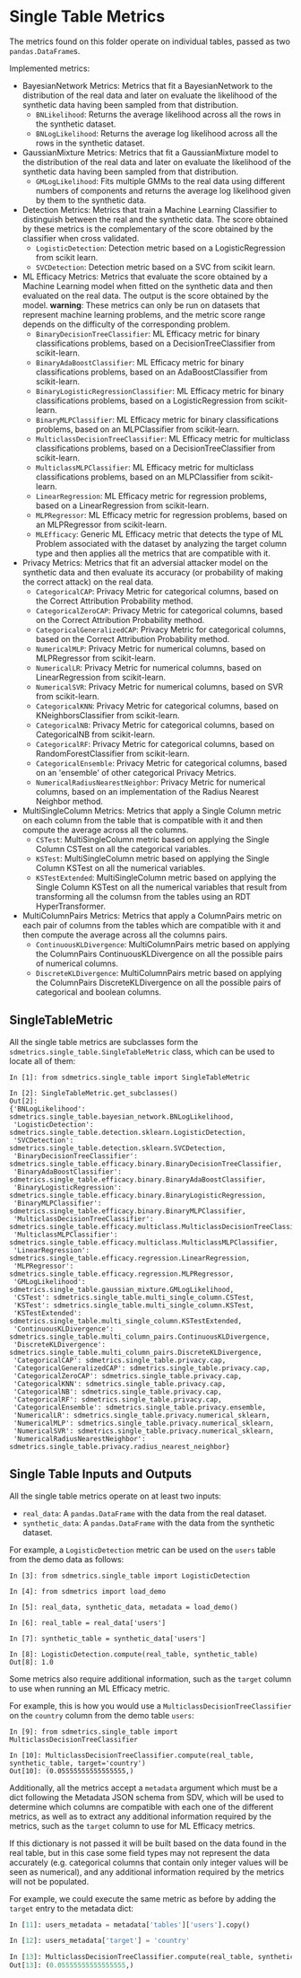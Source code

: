 # Single Table Metrics

The metrics found on this folder operate on individual tables, passed as two `pandas.DataFrame`s.

Implemented metrics:

* BayesianNetwork Metrics: Metrics that fit a BayesianNetwork to the distribution of the real data
  and later on evaluate the likelihood of the synthetic data having been sampled from that
  distribution.
    * `BNLikelihood`: Returns the average likelihood across all the rows in the synthetic dataset.
    * `BNLogLikelihood`: Returns the average log likelihood across all the rows in the synthetic
      dataset.
* GaussianMixture Metrics: Metrics that fit a GaussianMixture model to the distribution of the
  real data and later on evaluate the likelihood of the synthetic data having been sampled from that
  distribution.
    * `GMLogLikelihood`: Fits multiple GMMs to the real data using different numbers of components
      and returns the average log likelihood given by them to the synthetic data.
* Detection Metrics: Metrics that train a Machine Learning Classifier to distinguish between
  the real and the synthetic data. The score obtained by these metrics is the complementary of the
  score obtained by the classifier when cross validated.
    * `LogisticDetection`: Detection metric based on a LogisticRegression from scikit learn.
    * `SVCDetection`: Detection metric based on a SVC from scikit learn.
* ML Efficacy Metrics: Metrics that evaluate the score obtained by a Machine Learning model
  when fitted on the synthetic data and then evaluated on the real data. The output is the score
  obtained by the model. **warning**: These metrics can only be run on datasets that represent
  machine learning problems, and the metric score range depends on the difficulty of the
  corresponding problem.
    * `BinaryDecisionTreeClassifier`: ML Efficacy metric for binary classifications problems, based
      on a DecisionTreeClassifier from scikit-learn.
    * `BinaryAdaBoostClassifier`: ML Efficacy metric for binary classifications problems, based
      on an AdaBoostClassifier from scikit-learn.
    * `BinaryLogisticRegressionClassifier`: ML Efficacy metric for binary classifications problems, based
      on a LogisticRegression from scikit-learn.
    * `BinaryMLPClassifier`: ML Efficacy metric for binary classifications problems, based
      on an MLPClassifier from scikit-learn.
    * `MulticlassDecisionTreeClassifier`: ML Efficacy metric for multiclass classifications problems, based
      on a DecisionTreeClassifier from scikit-learn.
    * `MulticlassMLPClassifier`: ML Efficacy metric for multiclass classifications problems, based
      on an MLPClassifier from scikit-learn.
    * `LinearRegression`: ML Efficacy metric for regression problems, based
      on a LinearRegression from scikit-learn.
    * `MLPRegressor`: ML Efficacy metric for regression problems, based
      on an MLPRegressor from scikit-learn.
    * `MLEfficacy`: Generic ML Efficacy metric that detects the type of ML Problem associated
      with the dataset by analyzing the target column type and then applies all the metrics
      that are compatible with it.
* Privacy Metrics: Metrics that fit an adversial attacker model on the synthetic data and
    then evaluate its accuracy (or probability of making the correct attack) on the real data.
    * `CategoricalCAP`: Privacy Metric for categorical columns, based
    on the Correct Attribution Probability method.
    * `CategoricalZeroCAP`: Privacy Metric for categorical columns, based
    on the Correct Attribution Probability method.
    * `CategoricalGeneralizedCAP`: Privacy Metric for categorical columns, based
    on the Correct Attribution Probability method.
    * `NumericalMLP`: Privacy Metric for numerical columns, based
    on MLPRegressor from scikit-learn.
    * `NumericalLR`: Privacy Metric for numerical columns, based
    on LinearRegression from scikit-learn.
    * `NumericalSVR`: Privacy Metric for numerical columns, based
    on SVR from scikit-learn.
    * `CategoricalKNN`: Privacy Metric for categorical columns, based
    on KNeighborsClassifier from scikit-learn.
    * `CategoricalNB`: Privacy Metric for categorical columns, based
    on CategoricalNB from scikit-learn.
    * `CategoricalRF`: Privacy Metric for categorical columns, based
    on RandomForestClassifier from scikit-learn.
    * `CategoricalEnsemble`: Privacy Metric for categorical columns, based
    on an 'ensemble' of other categorical Privacy Metrics.
    * `NumericalRadiusNearestNeighbor`: Privacy Metric for numerical columns, based
    on an implementation of the Radius Nearest Neighbor method.
* MultiSingleColumn Metrics: Metrics that apply a Single Column metric on each column from
  the table that is compatible with it and then compute the average across all the columns.
    * `CSTest`: MultiSingleColumn metric based on applying the Single Column CSTest on all
      the categorical variables.
    * `KSTest`: MultiSingleColumn metric based on applying the Single Column KSTest on all
      the numerical variables.
    * `KSTestExtended`: MultiSingleColumn metric based on applying the Single Column KSTest on
      all the numerical variables that result from transforming all the columsn from the tables
      using an RDT HyperTransformer.
* MultiColumnPairs Metrics: Metrics that apply a ColumnPairs metric on each pair of columns from
  the tables which are compatible with it and then compute the average across all the columns pairs.
    * `ContinuousKLDivergence`: MultiColumnPairs metric based on applying the ColumnPairs
      ContinuousKLDivergence on all the possible pairs of numerical columns.
    * `DiscreteKLDivergence`: MultiColumnPairs metric based on applying the ColumnPairs
      DiscreteKLDivergence on all the possible pairs of categorical and boolean columns.

## SingleTableMetric

All the single table metrics are subclasses form the `sdmetrics.single_table.SingleTableMetric`
class, which can be used to locate all of them:

```python3
In [1]: from sdmetrics.single_table import SingleTableMetric

In [2]: SingleTableMetric.get_subclasses()
Out[2]:
{'BNLogLikelihood': sdmetrics.single_table.bayesian_network.BNLogLikelihood,
 'LogisticDetection': sdmetrics.single_table.detection.sklearn.LogisticDetection,
 'SVCDetection': sdmetrics.single_table.detection.sklearn.SVCDetection,
 'BinaryDecisionTreeClassifier': sdmetrics.single_table.efficacy.binary.BinaryDecisionTreeClassifier,
 'BinaryAdaBoostClassifier': sdmetrics.single_table.efficacy.binary.BinaryAdaBoostClassifier,
 'BinaryLogisticRegression': sdmetrics.single_table.efficacy.binary.BinaryLogisticRegression,
 'BinaryMLPClassifier': sdmetrics.single_table.efficacy.binary.BinaryMLPClassifier,
 'MulticlassDecisionTreeClassifier': sdmetrics.single_table.efficacy.multiclass.MulticlassDecisionTreeClassifier,
 'MulticlassMLPClassifier': sdmetrics.single_table.efficacy.multiclass.MulticlassMLPClassifier,
 'LinearRegression': sdmetrics.single_table.efficacy.regression.LinearRegression,
 'MLPRegressor': sdmetrics.single_table.efficacy.regression.MLPRegressor,
 'GMLogLikelihood': sdmetrics.single_table.gaussian_mixture.GMLogLikelihood,
 'CSTest': sdmetrics.single_table.multi_single_column.CSTest,
 'KSTest': sdmetrics.single_table.multi_single_column.KSTest,
 'KSTestExtended': sdmetrics.single_table.multi_single_column.KSTestExtended,
 'ContinuousKLDivergence': sdmetrics.single_table.multi_column_pairs.ContinuousKLDivergence,
 'DiscreteKLDivergence': sdmetrics.single_table.multi_column_pairs.DiscreteKLDivergence,
 'CategoricalCAP': sdmetrics.single_table.privacy.cap,
 'CategoricalGeneralizedCAP': sdmetrics.single_table.privacy.cap,
 'CategoricalZeroCAP': sdmetrics.single_table.privacy.cap,
 'CategoricalKNN': sdmetrics.single_table.privacy.cap,
 'CategoricalNB': sdmetrics.single_table.privacy.cap,
 'CategoricalRF': sdmetrics.single_table.privacy.cap,
 'CategoricalEnsemble': sdmetrics.single_table.privacy.ensemble,
 'NumericalLR': sdmetrics.single_table.privacy.numerical_sklearn,
 'NumericalMLP': sdmetrics.single_table.privacy.numerical_sklearn,
 'NumericalSVR': sdmetrics.single_table.privacy.numerical_sklearn,
 'NumericalRadiusNearestNeighbor': sdmetrics.single_table.privacy.radius_nearest_neighbor}
```

## Single Table Inputs and Outputs

All the single table metrics operate on at least two inputs:

* `real_data`: A `pandas.DataFrame` with the data from the real dataset.
* `synthetic_data`: A `pandas.DataFrame` with the data from the synthetic dataset.

For example, a `LogisticDetection` metric can be used on the `users` table from the
demo data as follows:

```python3
In [3]: from sdmetrics.single_table import LogisticDetection

In [4]: from sdmetrics import load_demo

In [5]: real_data, synthetic_data, metadata = load_demo()

In [6]: real_table = real_data['users']

In [7]: synthetic_table = synthetic_data['users']

In [8]: LogisticDetection.compute(real_table, synthetic_table)
Out[8]: 1.0
```

Some metrics also require additional information, such as the `target` column to use
when running an ML Efficacy metric.

For example, this is how you would use a `MulticlassDecisionTreeClassifier` on the `country`
column from the demo table `users`:

```python3
In [9]: from sdmetrics.single_table import MulticlassDecisionTreeClassifier

In [10]: MulticlassDecisionTreeClassifier.compute(real_table, synthetic_table, target='country')
Out[10]: (0.05555555555555555,)
```

Additionally, all the metrics accept a `metadata` argument which must be a dict following
the Metadata JSON schema from SDV, which will be used to determine which columns are compatible
with each one of the different metrics, as well as to extract any additional information required
by the metrics, such as the `target` column to use for ML Efficacy metrics.

If this dictionary is not passed it will be built based on the data found in the real table,
but in this case some field types may not represent the data accurately (e.g. categorical
columns that contain only integer values will be seen as numerical), and any additional
information required by the metrics will not be populated.

For example, we could execute the same metric as before by adding the `target` entry to the
metadata dict:

```python
In [11]: users_metadata = metadata['tables']['users'].copy()

In [12]: users_metadata['target'] = 'country'

In [13]: MulticlassDecisionTreeClassifier.compute(real_table, synthetic_table, metadata=users_metadata)
Out[13]: (0.05555555555555555,)
```
